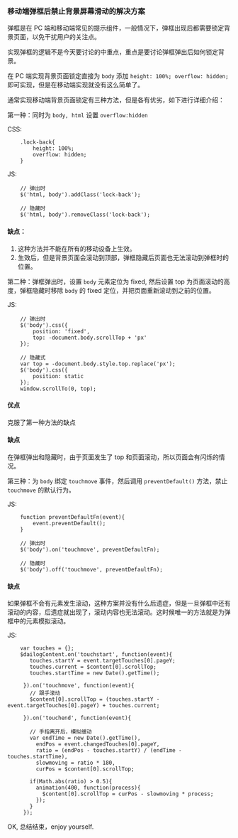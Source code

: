 ### 移动端弹框后禁止背景屏幕滑动的解决方案

弹框是在 PC 端和移动端常见的提示组件，一般情况下，弹框出现后都需要锁定背景页面，以免干扰用户的关注点。

实现弹框的逻辑不是今天要讨论的中重点，重点是要讨论弹框弹出后如何锁定背景。

在 PC 端实现背景页面锁定直接为 `body` 添加 `height: 100%; overflow: hidden;` 即可实现，但是在移动端实现就没有这么简单了。

通常实现移动端背景页面锁定有三种方法，但是各有优劣，如下进行详细介绍：

第一种：同时为 `body, html` 设置 `overflow:hidden`

CSS:
```
    .lock-back{
        height: 100%;
        overflow: hidden;
    }
```

JS:
```
    // 弹出时
    $('html, body').addClass('lock-back');

    // 隐藏时
    $('html, body').removeClass('lock-back');
```

#### 缺点：

1. 这种方法并不能在所有的移动设备上生效。
2. 生效后，但是背景页面会滚动到顶部，弹框隐藏后页面也无法滚动到弹框时的位置。

第二种：弹框弹出时，设置 `body` 元素定位为 fixed, 然后设置 top 为页面滚动的高度，弹框隐藏时移除 `body` 的 fixed 定位，并把页面重新滚动到之前的位置。

JS:
```
    // 弹出时
    $('body').css({
        position: 'fixed',
        top: -document.body.scrollTop + 'px'
    });

    // 隐藏式
    var top = -document.body.style.top.replace('px');
    $('body').css({
        position: static
    });
    window.scrollTo(0, top);
```

#### 优点

克服了第一种方法的缺点

#### 缺点

在弹框弹出和隐藏时，由于页面发生了 top 和页面滚动，所以页面会有闪烁的情况。

第三种：为 `body` 绑定 `touchmove` 事件，然后调用 `preventDefault()` 方法，禁止 `touchmove` 的默认行为。

JS:
```
    function preventDefaultFn(event){
        event.preventDefault();
    }

    // 弹出时
    $('body').on('touchmove', preventDefaultFn);

    // 隐藏时
    $('body').off('touchmove', preventDefaultFn);
```

#### 缺点

如果弹框不会有元素发生滚动，这种方案并没有什么后遗症，但是一旦弹框中还有滚动的内容，后遗症就出现了，滚动内容也无法滚动。这时候唯一的方法就是为弹框中的元素模拟滚动。

JS:

```
    var touches = {};
    $dailogContent.on('touchstart', function(event){
       touches.startY = event.targetTouches[0].pageY;
       touches.current = $content[0].scrollTop;
       touches.startTime = new Date().getTime();

     }).on('touchmove', function(event){
       // 跟手滚动
       $content[0].scrollTop = (touches.startY - event.targetTouches[0].pageY) + touches.current;

     }).on('touchend', function(event){

       // 手指离开后，模拟缓动
       var endTime = new Date().getTime(),
         endPos = event.changedTouches[0].pageY,
         ratio = (endPos - touches.startY) / (endTime - touches.startTime),
         slowmoving = ratio * 180,
         curPos = $content[0].scrollTop;

       if(Math.abs(ratio) > 0.5){
         animation(400, function(process){
           $content[0].scrollTop = curPos - slowmoving * process;
         });
       }
     });
```

OK, 总结结束，enjoy yourself.